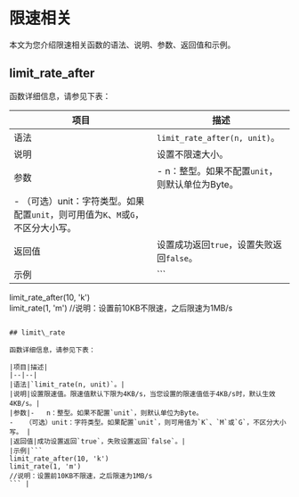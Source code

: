 # 限速相关

本文为您介绍限速相关函数的语法、说明、参数、返回值和示例。

## limit\_rate\_after

函数详细信息，请参见下表：

|项目|描述|
|--|--|
|语法|`limit_rate_after(n, unit)`。|
|说明|设置不限速大小。|
|参数|-   n：整型。如果不配置`unit`，则默认单位为Byte。
-   （可选）unit：字符类型。如果配置`unit`，则可用值为`K`、`M`或`G`，不区分大小写。 |
|返回值|设置成功返回`true`，设置失败返回`false`。|
|示例|```
limit_rate_after(10, 'k')                                                                                                                                                              
limit_rate(1, 'm') 
//说明：设置前10KB不限速，之后限速为1MB/s
``` |

## limit\_rate

函数详细信息，请参见下表：

|项目|描述|
|--|--|
|语法|`limit_rate(n, unit)`。|
|说明|设置限速值。限速值默认下限为4KB/s，当您设置的限速值低于4KB/s时，默认生效4KB/s。|
|参数|-   n：整型。如果不配置`unit`，则默认单位为Byte。
-   （可选）unit：字符类型。如果配置`unit`，则可用值为`K`、`M`或`G`，不区分大小写。 |
|返回值|成功设置返回`true`，失败设置返回`false`。|
|示例|```
limit_rate_after(10, 'k')                                                                                                                                                              
limit_rate(1, 'm') 
//说明：设置前10KB不限速，之后限速为1MB/s
``` |

